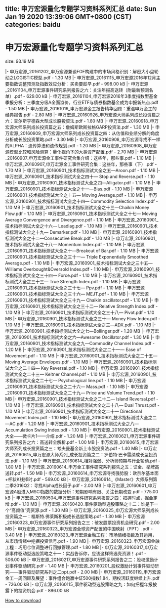 
title: 申万宏源量化专题学习资料系列汇总
date: Sun Jan 19 2020 13:39:06 GMT+0800 (CST)    
categories: baidu
---

# 申万宏源量化专题学习资料系列汇总
size: 93.19 MB
 
 
|- 申万宏源_20161202_申万宏源兼谈FOF构建中的市场风格识别：解密大小盘轮动之LOGISTIC模型.pdf - 1.30 MB
|- 申万宏源_20161115_申万宏源2016年12月主要指数调整预测及指数效应分析：买卖要趁早.pdf - 998.00 kB
|- 申万宏源_20161104_申万宏源事件研究系列报告之六：关注年报高送转（附最新预测名单）.pdf - 629.00 kB
|- 申万宏源_20161104_申万宏源2016年3季度指数型基金季报分析：三季度分级A全面溢价，行业ETF与债券指数基金成为申报新热点.pdf - 1.50 MB
|- 申万宏源_20161019_申万宏源金工报告精华回顾：重温申万金工的经典报告.pdf - 2.80 MB
|- 申万宏源_20160926_申万宏源大师系列成长投资篇之六：查尔斯亨德森大型成长股投资法.pdf - 1.60 MB
|- 申万宏源_20160918_申万宏源大师系列成长投资篇之五：詹姆斯欧斯拉格GARP投资法.pdf - 1.30 MB
|- 申万宏源_20160909_申万宏源大师系列成长投资篇之四：从估值和业绩分解的角度分析成长股投资策略.pdf - 3.30 MB
|- 申万宏源_20160908_申万宏源寻找不一样的ALPHA：遗传算法和遗传规划.pdf - 1.20 MB
|- 申万宏源_20160908_申万宏源模型比较和风险测算：量化视角下的大类资产配置.pdf - 2.70 MB
|- 申万宏源_20160907_申万宏源金工事件研究合集介绍：这些年，那些事.pdf - 1.10 MB
|- 申万宏源_20160907_申万宏源金工事件研究合集：这些年，那些事（下）.pdf - 1.70 MB
|- 申万宏源_20160901_技术指标测试大全之五—Aroon.pdf - 1.10 MB
|- 申万宏源_20160901_技术指标测试大全之四十— Stop and Reverse.pdf - 1.10 MB
|- 申万宏源_20160901_技术指标测试大全之四—Alligator.pdf - 1.10 MB
|- 申万宏源_20160901_技术指标测试大全之十一—Bias.pdf - 1.10 MB
|- 申万宏源_20160901_技术指标测试大全之十五— Moving Average.pdf - 1.10 MB
|- 申万宏源_20160901_技术指标测试大全之十四— Commodity Selection Index.pdf - 1.10 MB
|- 申万宏源_20160901_技术指标测试大全之十三—Chaikin Money Flow.pdf - 1.10 MB
|- 申万宏源_20160901_技术指标测试大全之十七— Moving Average Convergence and Divergence.pdf - 1.10 MB
|- 申万宏源_20160901_技术指标测试大全之十六— Leadlag.pdf - 1.10 MB
|- 申万宏源_20160901_技术指标测试大全之十九— Demarker.pdf - 1.10 MB
|- 申万宏源_20160901_技术指标测试大全之十二—Consecutive Break.pdf - 1.10 MB
|- 申万宏源_20160901_技术指标测试大全之十八— Momentum Index.pdf - 1.10 MB
|- 申万宏源_20160901_技术指标测试大全之十—Breakout of Bar.pdf - 1.10 MB
|- 申万宏源_20160901_技术指标测试大全之三十一— Triple Exponentially Smoothed Average.pdf - 1.10 MB
|- 申万宏源_20160901_技术指标测试大全之三十五— Williams Overbought&Oversold Index.pdf - 1.10 MB
|- 申万宏源_20160901_技术指标测试大全之三十四— Force.pdf - 1.10 MB
|- 申万宏源_20160901_技术指标测试大全之三十三— True Strength Index.pdf - 1.10 MB
|- 申万宏源_20160901_技术指标测试大全之三十七— Ppv.pdf - 1.10 MB
|- 申万宏源_20160901_技术指标测试大全之三十六— MEJT.pdf - 1.10 MB
|- 申万宏源_20160901_技术指标测试大全之三十九— Chaikin oscillator.pdf - 1.10 MB
|- 申万宏源_20160901_技术指标测试大全之三十二— Relative Strength Index.pdf - 1.10 MB
|- 申万宏源_20160901_技术指标测试大全之三十八— Pivot.pdf - 1.10 MB
|- 申万宏源_20160901_技术指标测试大全之三十— Money Flow Index.pdf - 1.10 MB
|- 申万宏源_20160901_技术指标测试大全之三—ADX.pdf - 1.10 MB
|- 申万宏源_20160901_技术指标测试大全之七—Bollinger.pdf - 1.20 MB
|- 申万宏源_20160901_技术指标测试大全之六—Awesome Oscillator.pdf - 1.30 MB
|- 申万宏源_20160901_技术指标测试大全之九—Commodity Channel Index.pdf - 1.20 MB
|- 申万宏源_20160901_技术指标测试大全之二十一— Ease of Movement.pdf - 1.10 MB
|- 申万宏源_20160901_技术指标测试大全之二十五— Moving Average Envelopes.pdf - 1.10 MB
|- 申万宏源_20160901_技术指标测试大全之二十四— Key Reversal.pdf - 1.10 MB
|- 申万宏源_20160901_技术指标测试大全之二十三— Keltner Channel.pdf - 1.10 MB
|- 申万宏源_20160901_技术指标测试大全之二十七— Psychological line.pdf - 1.10 MB
|- 申万宏源_20160901_技术指标测试大全之二十六— Mass.pdf - 1.10 MB
|- 申万宏源_20160901_技术指标测试大全之二十九— Price and Volume Trend.pdf - 1.10 MB
|- 申万宏源_20160901_技术指标测试大全之二十二— Island Reversal.pdf - 1.10 MB
|- 申万宏源_20160901_技术指标测试大全之二十八— Dual Thrust.pdf - 1.10 MB
|- 申万宏源_20160901_技术指标测试大全之二十— Directional Movement Index.pdf - 1.10 MB
|- 申万宏源_20160901_技术指标测试大全之二—AC.pdf - 1.20 MB
|- 申万宏源_20160901_技术指标测试大全之八—Accumulation Swing Index.pdf - 1.10 MB
|- 申万宏源_20160901_技术指标测试大全——微卡片1——介绍.pdf - 1.20 MB
|- 申万宏源_20160621_申万宏源事件研究系列报告之六：高送转全解析.pdf - 1.00 MB
|- 申万宏源_20160615_申万宏源大师系列成长投资篇之三：考夫曼基金新上市股投资法.pdf - 1.40 MB
|- 申万宏源_20160615_申万宏源大师系列_成长投资篇之二：罗伯特·巴卡雷纳成长型投资法.pdf - 1.10 MB
|- 申万宏源_20160614_相对强弱、分析师预期与行业轮动.pdf - 1.80 MB
|- 申万宏源_20160614_申万金工事件研究系列报告之五：证金、举牌高送转.pdf - 1.50 MB
|- 申万宏源_20160614_申万宏源寻找强势股：欧奈尔基本面+杯状K线择时.pdf - 569.00 kB
|- 申万宏源_20160614_《Master》大师系列第二季2016Q2：寻找Alpha成长因子.pdf - 2.00 MB
|- 申万宏源_20160601_申万宏源A股进入MSCI指数的数据分析：短期影响有限、关注长期改变.pdf - 775.00 kB
|- 申万宏源_20160504_申万宏源事件研究系列报告之四：把握时点，掘金定增.pdf - 1.10 MB
|- 申万宏源_20160420_事件驱动型选股策略之十二：谁是下一个“高颜值”壳资源.pdf - 1.30 MB
|- 申万宏源_20160325_申万宏源大师系列成长投资篇之一：福斯特.佛莱斯积极成长选股策略.pdf - 1.30 MB
|- 申万宏源_20160323_申万宏源事件研究系列报告之三：破发股票投资机会研究.pdf - 2.00 MB
|- 申万宏源_20160323_申万宏源全球资产配置的中国映射（PPT）.pdf - 3.40 MB
|- 申万宏源_20160323_申万宏源金融工程：市场情绪指数及其运用，从市场情绪中挖掘投资信号.pdf - 1.90 MB
|- 申万宏源_20160323_申万宏源金融工程：巧用仓位调整进行回撤管理.pdf - 1.80 MB
|- 申万宏源_20160317_申万宏源事件驱动型选股策略之十一：实战告诉你，应该这样筛选壳资源！.pdf - 506.00 kB
|- 申万宏源_20160217_申万宏源事件研究系列报告之二：股权激励计划事件驱动研究.pdf - 1.40 MB
|- 申万宏源_20160201_股权激励计划事件驱动研究——事件驱动研究系列之二ppt.pdf - 2.00 MB
|- 申万宏源_20160119_申万宏源金工一周回顾及展望：事件组合跑赢中证500指数1.84，期权活跃度继续上升.pdf - 726.00 kB
|- 申万宏源_20160115_事件驱动型选股策略之九：如何把握年报披露下的投资机会.pdf - 886.00 kB

[How to download](https://bpcam.bemobtrk.com/go/2ceec3aa-1ca2-46d6-b9ff-aaa5c184517c?jno=817)